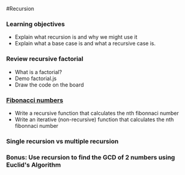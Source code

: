 #Recursion

### Learning objectives
* Explain what recursion is and why we might use it
* Explain what a base case is and what a recursive case is.

### Review recursive factorial
* What is a factorial?
* Demo factorial.js
* Draw the code on the board

### [Fibonacci numbers](http://en.wikipedia.org/wiki/Fibonacci_number)
* Write a recursive function that calculates the nth fibonnaci number
* Write an iterative (non-recursive) function that calculates the nth fibonnaci number

### Single recursion vs multiple recursion

### Bonus: Use recursion to find the GCD of 2 numbers using Euclid's Algorithm